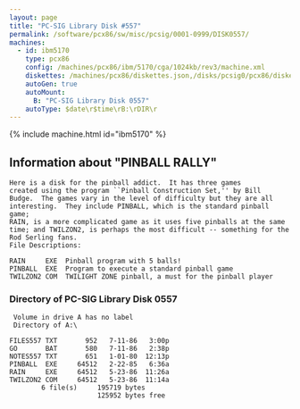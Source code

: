 ```yaml
---
layout: page
title: "PC-SIG Library Disk #557"
permalink: /software/pcx86/sw/misc/pcsig/0001-0999/DISK0557/
machines:
  - id: ibm5170
    type: pcx86
    config: /machines/pcx86/ibm/5170/cga/1024kb/rev3/machine.xml
    diskettes: /machines/pcx86/diskettes.json,/disks/pcsig0/pcx86/diskettes.json
    autoGen: true
    autoMount:
      B: "PC-SIG Library Disk 0557"
    autoType: $date\r$time\rB:\rDIR\r
---
```


{% include machine.html id="ibm5170" %}

## Information about "PINBALL RALLY"

    Here is a disk for the pinball addict.  It has three games
    created using the program ``Pinball Construction Set,'' by Bill
    Budge.  The games vary in the level of difficulty but they are all
    interesting.  They include PINBALL, which is the standard pinball game;
    RAIN, is a more complicated game as it uses five pinballs at the same
    time; and TWILZON2, is perhaps the most difficult -- something for the
    Rod Serling fans.
    File Descriptions:
    
    RAIN     EXE  Pinball program with 5 balls!
    PINBALL  EXE  Program to execute a standard pinball game
    TWILZON2 COM  TWILIGHT ZONE pinball, a must for the pinball player

### Directory of PC-SIG Library Disk 0557

     Volume in drive A has no label
     Directory of A:\

    FILES557 TXT       952   7-11-86   3:00p
    GO       BAT       580   7-11-86   2:38p
    NOTES557 TXT       651   1-01-80  12:13p
    PINBALL  EXE     64512   2-22-85   6:36a
    RAIN     EXE     64512   5-23-86  11:26a
    TWILZON2 COM     64512   5-23-86  11:14a
            6 file(s)     195719 bytes
                          125952 bytes free
